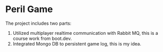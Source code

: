 # Peril Game

The project includes two parts:
1. Utilized multiplayer realtime communication with Rabbit MQ, this is a course work from boot.dev.
2. Integrated Mongo DB to persistent game log, this is my idea.
